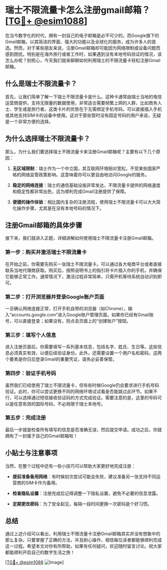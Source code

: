 # 瑞士不限流量卡怎么注册gmail邮箱？[[TG💪+ @esim1088](https://t.me/s/esim1088)]

在当今数字化的时代，拥有一封自己的电子邮箱是必不可少的。而Google旗下的Gmail邮箱，以其简洁的界面、强大的功能以及全球化的服务，成为许多人的首选。然而，对于某些朋友来说，注册Gmail邮箱却可能因为网络限制或设备问题而感到困扰。特别是在海外旅行或者工作时，如果遇到没有本地号码验证的情况，该怎么办呢？别担心，今天我们就来聊聊如何利用瑞士的不限流量卡轻松注册Gmail邮箱。

## 什么是瑞士不限流量卡？

首先，让我们简单了解一下瑞士不限流量卡是什么。这种卡通常由瑞士当地的电信运营商提供，支持无限量的数据使用，非常适合需要频繁上网的人群，比如商务人士、学生或是旅行者。这类卡片的优势在于无需绑定手机号码，可以直接插入手机或其他支持SIM卡的设备中使用。这对于那些暂时没有固定号码的用户来说，无疑是一个非常方便的选择。

## 为什么选择瑞士不限流量卡？

那么，为什么我们要选择瑞士不限流量卡来注册Gmail邮箱呢？主要有以下几个原因：

1. **无区域限制**：瑞士作为一个中立国，其互联网环境相对宽松，不受某些国家严格的网络监管政策影响。这意味着你可以更自由地访问Google的服务。
   
2. **稳定的网络连接**：瑞士的通信基础设施非常发达，不限流量卡提供的网络速度和稳定性都非常出色，这为顺利完成Gmail注册提供了保障。

3. **便捷的操作体验**：相比国内复杂的注册流程，使用瑞士不限流量卡可以大大简化操作步骤，尤其是在没有本地号码的情况下。

## 注册Gmail邮箱的具体步骤

接下来，我们就进入正题，详细讲解如何使用瑞士不限流量卡注册Gmail邮箱。

### 第一步：购买并激活瑞士不限流量卡

在开始之前，你需要先购买一张瑞士不限流量卡。可以通过各大电商平台或者直接联系当地代理商获取。购买后，按照说明书上的指引将卡片插入你的手机，并确保它能够正常工作。通常情况下，激活过程非常简单，只需开机等待系统自动识别即可。

### 第二步：打开浏览器并登录Google账户页面

一旦确认网络连接正常，打开手机自带的浏览器（如Chrome），输入“accounts.google.com”进入Google账户管理页面。如果你已经有Gmail账号，可以直接登录；如果没有，则点击页面上的“创建账户”按钮。

### 第三步：填写个人信息

进入注册页面后，你需要填写一系列基本信息，包括名字、姓氏、生日等。这些信息必须真实有效，以便后续验证身份。此外，还需要设置一个用户名和密码，这两个要素是你日后登录Gmail的重要凭证，请务必妥善保管。

### 第四步：验证手机号码

虽然我们已经使用了瑞士不限流量卡，但有些时候Google仍会要求进行手机号码验证。此时，你可以尝试更换不同的网络环境试试看是否能跳过此环节。如果不行，可以选择通过短信接收验证码的方式完成验证。需要注意的是，这里的号码可以是任意有效的国际号码，不必局限于瑞士本地号。

### 第五步：完成注册

最后一步就是检查所有填写的信息是否准确无误，然后提交申请。成功之后，你就拥有了一封属于自己的Gmail邮箱啦！

## 小贴士与注意事项

当然，在整个过程中还有一些小技巧可以帮助大家更好地完成注册：

- **提前准备备用网络**：有时候初次尝试可能会失败，建议准备另一张支持不同运营商的SIM卡作为备用。
  
- **检查隐私设置**：注册完成后记得调整一下隐私设置，避免不必要的信息泄露。

- **定期更改密码**：为了安全起见，每隔一段时间更换一次密码是个好习惯。

## 总结

通过上述介绍可以看出，利用瑞士不限流量卡注册Gmail邮箱其实并没有想象中的那么复杂。只要掌握了正确的方法，并且耐心操作，相信每位读者都能够顺利完成这一过程。希望本文对你有所帮助，如果有任何疑问，欢迎随时留言讨论。祝大家都能顺利开启自己的数字生活之旅！

[[TG💪+ @esim1088](https://t.me/s/esim1088) ![Image](https://i.postimg.cc/4NQfJmqS/Snipaste-2025-05-13-00-14-12.png)]